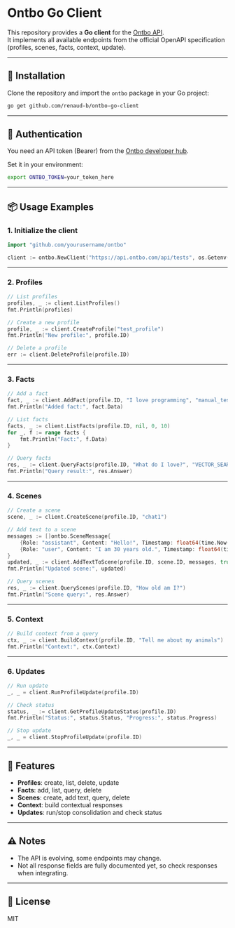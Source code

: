 # Ontbo Go Client

This repository provides a **Go client** for the [Ontbo API](https://www.ontbo.com).  
It implements all available endpoints from the official OpenAPI specification (profiles, scenes, facts, context, update).  

---

## 🚀 Installation

Clone the repository and import the `ontbo` package in your Go project:

```bash
go get github.com/renaud-b/ontbo-go-client
```

---

## 🔑 Authentication

You need an API token (Bearer) from the [Ontbo developer hub](https://api.ontbo.com/).  

Set it in your environment:

```bash
export ONTBO_TOKEN=your_token_here
```

---

## 📦 Usage Examples

### 1. Initialize the client

```go
import "github.com/yourusername/ontbo"

client := ontbo.NewClient("https://api.ontbo.com/api/tests", os.Getenv("ONTBO_TOKEN"))
```

---

### 2. Profiles

```go
// List profiles
profiles, _ := client.ListProfiles()
fmt.Println(profiles)

// Create a new profile
profile, _ := client.CreateProfile("test_profile")
fmt.Println("New profile:", profile.ID)

// Delete a profile
err := client.DeleteProfile(profile.ID)
```

---

### 3. Facts

```go
// Add a fact
fact, _ := client.AddFact(profile.ID, "I love programming", "manual_test")
fmt.Println("Added fact:", fact.Data)

// List facts
facts, _ := client.ListFacts(profile.ID, nil, 0, 10)
for _, f := range facts {
    fmt.Println("Fact:", f.Data)
}

// Query facts
res, _ := client.QueryFacts(profile.ID, "What do I love?", "VECTOR_SEARCH")
fmt.Println("Query result:", res.Answer)
```

---

### 4. Scenes

```go
// Create a scene
scene, _ := client.CreateScene(profile.ID, "chat1")

// Add text to a scene
messages := []ontbo.SceneMessage{
    {Role: "assistant", Content: "Hello!", Timestamp: float64(time.Now().UnixNano())/1e9},
    {Role: "user", Content: "I am 30 years old.", Timestamp: float64(time.Now().UnixNano())/1e9},
}
updated, _ := client.AddTextToScene(profile.ID, scene.ID, messages, true, true)
fmt.Println("Updated scene:", updated)

// Query scenes
res, _ := client.QueryScenes(profile.ID, "How old am I?")
fmt.Println("Scene query:", res.Answer)
```

---

### 5. Context

```go
// Build context from a query
ctx, _ := client.BuildContext(profile.ID, "Tell me about my animals")
fmt.Println("Context:", ctx.Context)
```

---

### 6. Updates

```go
// Run update
_, _ = client.RunProfileUpdate(profile.ID)

// Check status
status, _ := client.GetProfileUpdateStatus(profile.ID)
fmt.Println("Status:", status.Status, "Progress:", status.Progress)

// Stop update
_, _ = client.StopProfileUpdate(profile.ID)
```

---

## 🧩 Features

- **Profiles**: create, list, delete, update  
- **Facts**: add, list, query, delete  
- **Scenes**: create, add text, query, delete  
- **Context**: build contextual responses  
- **Updates**: run/stop consolidation and check status  

---

## ⚠️ Notes

- The API is evolving, some endpoints may change.  
- Not all response fields are fully documented yet, so check responses when integrating.  

---

## 📄 License

MIT